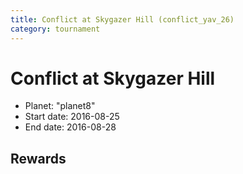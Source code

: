 ```yaml
---
title: Conflict at Skygazer Hill (conflict_yav_26)
category: tournament
---
```

# Conflict at Skygazer Hill

  * Planet: "planet8"
  * Start date: 2016-08-25
  * End date: 2016-08-28

## Rewards

